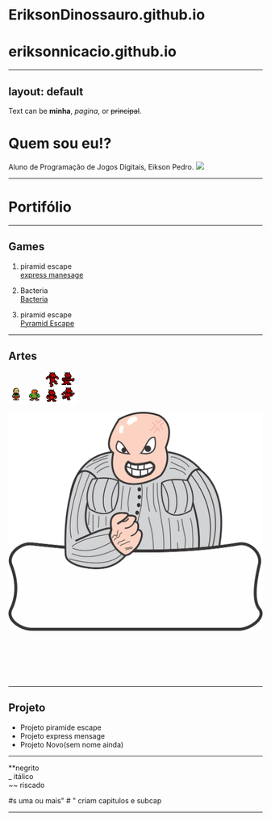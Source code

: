 # EriksonDinossauro.github.io

# eriksonnicacio.github.io
 ---
layout: default
---

Text can be **minha**, _pagina_, or ~~principal~~.
# Quem sou eu!?
Aluno de Programação de Jogos Digitais, Eikson Pedro.
![](166240.jpg)
* * * 
# Portifólio 

* * *  
## Games  
1. piramid escape  
[express manesage](https://eriksonnicacio.github.io/New%20project/)

2. Bacteria  
[Bacteria](https://eriksonnicacio.github.io/bacteria2/)


3. piramid escape  
[Pyramid Escape](https://jldifrn.github.io/PyramidEscape/)  
* * *  
## Artes 
![](personagem2.png)              ![](bisonho_parado.png)          ![](predador-sheet0[1].png)

![](chefe.png)

![]()

![]()

![]()

* * *  
## Projeto  
* Projeto piramide escape 
* Projeto express mensage  
* Projeto Novo(sem nome ainda) 

* * *  
**negrito  
_ itálico  
~~ riscado  

#s uma ou mais" # " criam capitulos e subcap

* * *  
